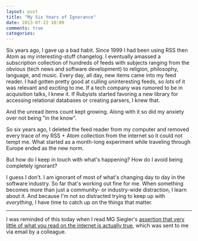 ```yaml
---
layout: post
title: "My Six Years of Ignorance"
date: 2013-07-22 10:09
comments: true
categories:
---
```

Six years ago, I gave up a bad habit.  Since 1999 I had been using RSS then Atom as my interesting-stuff changelog.  I eventually amassed a subscription collection of hundreds of feeds with subjects ranging from the obvious (tech news and software development) to religion, philosophy, language, and music. Every day, all day, new items
came into my feed reader. I had gotten pretty good at culling uninteresting feeds, so _lots_ of it was relevant and exciting to me. If a tech company was rumored to be in acquisition talks, I knew it. If Rubyists started favoring a new library for accessing relational databases or creating parsers, I knew that.

And the unread items count kept growing. Along with it so did my anxiety over not being "in the know".

So six years ago, I deleted the feed reader from my computer and removed every trace of my RSS + Atom collection from the internet so it could not tempt me. What started as a month-long experiment while traveling through Europe ended as the new norm.

But how do I keep in touch with what's happening? How do I avoid being completely ignorant?

I guess I don't. I am ignorant of most of what's changing day to day in the software industry. So far that's working out fine for me. When something becomes more than just a community- or industry-wide distraction, I learn about it. And because I'm not so distracted trying to keep up with _everything_, I have time to catch up on the things that matter.

---
I was reminded of this today when I read MG Siegler's <a href="https://medium.com/tech-blogging/43d78a82e103">assertion that very little of what you read on the internet is actually true</a>, which was sent to me via email by a colleague.
